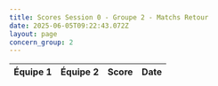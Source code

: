 ```yaml
---
title: Scores Session 0 - Groupe 2 - Matchs Retour
date: 2025-06-05T09:22:43.072Z
layout: page
concern_group: 2
---
```




| Équipe 1 | Équipe 2 | Score | Date |
|----------|----------|-------|------|

